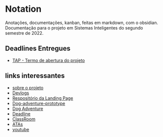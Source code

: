 # Notation

Anotações, documentações, kanban, feitas em markdown, com o obsidian.
Documentação para o projeto em Sistemas Inteligentes do segundo semestre de 2022.

## Deadlines Entregues
- [TAP - Termo de abertura do projeto](./notation/documentos/drive/Entregas/Tap/Tap-Dog-adventure.pdf)

## links interessantes
- [sobre o projeto](./notation/Sobre/Sobre%20o%20Projeto.md)
- [Devlogs](./notation/DevLogs/DevLogs.md)
- [Respositório da Landing Page](https://github.com/ViniZap4/dog-adventure-landing-page)
- [Dog-adventure-prototype](https://github.com/ViniZap4/dog-adventure-prototype)
- [Dog Adventure](https://github.com/ViniZap4/dog-adventure)
- [Deadline](https://traue.github.io/2022-2_projetos/quarta_noite_t36)
- [ClassRoom](https://classroom.google.com/c/NDg4ODEyMTA0ODQx?cjc=4tju4le)
- [ATAs](https://drive.google.com/drive/folders/1MJ_7okpHpfHZdA2ST1JNCwoy7Tg4QlTy?usp=sharing)
- [youtube](https://www.youtube.com/channel/UCvZFSOUdqKeCVwZQ7Bp34Xw)
